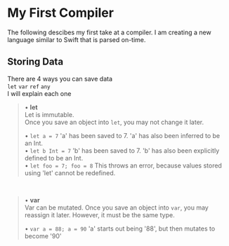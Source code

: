 # My First Compiler
The following descibes my first take at a compiler. I am creating a new language similar to Swift that is parsed on-time.


## Storing Data
There are 4 ways you can save data<br>
```let``` ```var``` ```ref``` ```any```<br>
I will explain each one

>• **let**<br>
Let is immutable.<br>
Once you save an object into ```let```, you may not change it later.
>
>• ```let a = 7``` 'a' has been saved to 7. 'a' has also been inferred to be an Int.<br>
• ```let b Int = 7``` 'b' has been saved to 7. 'b' has also been explicitly defined to be an Int.<br>
• ```let foo = 7; foo = 8``` This throws an error, because values stored using 'let' cannot be redefined.

<br>

>• **var**<br>
Var can be mutated.
Once you save an object into ```var```, you may reassign it later. However, it must be the same type.
>
>• ```var a = 88; a = 90``` 'a' starts out being '88', but then mutates to become '90'

<be>
